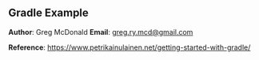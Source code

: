 ## Gradle Example
**Author**: Greg McDonald
**Email**: greg.ry.mcd@gmail.com


**Reference**: https://www.petrikainulainen.net/getting-started-with-gradle/
